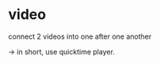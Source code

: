 # video

connect 2 videos into one after one another

[](http://www.youtube.com/watch?v=PsrJ1Yyh_Fc)

-> in short, use quicktime player.